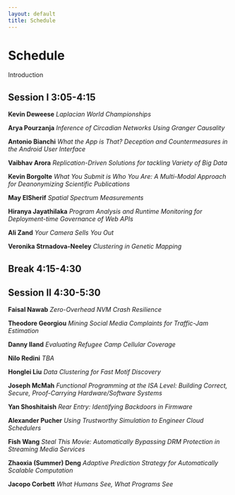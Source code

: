 ```yaml
---
layout: default
title: Schedule
---
```


Schedule
=======

Introduction

**Session I** 3:05-4:15
-------

**Kevin Deweese**   _Laplacian World Championships_ 

**Arya Pourzanja**   _Inference of Circadian Networks Using Granger Causality_

**Antonio Bianchi**   _What the App is That? Deception and Countermeasures in the Android User Interface_

**Vaibhav Arora**   _Replication-Driven Solutions for tackling Variety of Big Data_

**Kevin Borgolte**   _What You Submit is Who You Are: A Multi-Modal Approach for Deanonymizing Scientific Publications_

**May ElSherif**   _Spatial Spectrum Measurements_

**Hiranya Jayathilaka**   _Program Analysis and Runtime Monitoring for Deployment-time Governance of Web APIs_

**Ali Zand**   _Your Camera Sells You Out_

**Veronika Strnadova-Neeley**   _Clustering in Genetic Mapping_

**Break** 4:15-4:30
-------

**Session II** 4:30-5:30
-------

**Faisal Nawab**   _Zero-Overhead NVM Crash Resilience_

**Theodore Georgiou**   _Mining Social Media Complaints for Traffic-Jam Estimation_

**Danny Iland**   _Evaluating Refugee Camp Cellular Coverage_ 

**Nilo Redini**   _TBA_

**Honglei Liu**   _Data Clustering for Fast Motif Discovery_

**Joseph McMah**   _Functional Programming at the ISA Level: Building Correct, Secure, Proof-Carrying Hardware/Software Systems_

**Yan Shoshitaish**   _Rear Entry: Identifying Backdoors in Firmware_

**Alexander Pucher**   _Using Trustworthy Simulation to Engineer Cloud Schedulers_

**Fish Wang**   _Steal This Movie: Automatically Bypassing DRM Protection in Streaming Media Services_

**Zhaoxia (Summer) Deng**   _Adaptive Prediction Strategy for Automatically Scalable Computation_

**Jacopo Corbett** _What Humans See, What Programs See_
